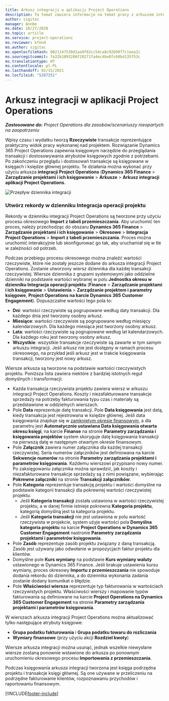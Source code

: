```yaml
---
title: Arkusz integracji w aplikacji Project Operations
description: Ta temat zawiera informacje na temat pracy z arkuszem integracji w Project Operations.
author: sigitac
manager: Annbe
ms.date: 10/27/2020
ms.topic: article
ms.service: project-operations
ms.reviewer: kfend
ms.author: sigitac
ms.openlocfilehash: 0021147530d1aa9f82cc54ca8c92b9977c1eea2c
ms.sourcegitcommit: fa32b1893286f20271fa4ec4be8fc68bd135f53c
ms.translationtype: HT
ms.contentlocale: pl-PL
ms.lasthandoff: 02/15/2021
ms.locfileid: "5287251"
---
```

# <a name="integration-journal-in-project-operations"></a>Arkusz integracji w aplikacji Project Operations

_**Zastosowane do:** Project Operations dla zasobów/scenariuszy nieopartych na zaopatrzeniu_

Wpisy czasu i wydatku tworzą **Rzeczywiste** transakcje reprezentujące praktyczny widok pracy wykonanej nad projektem. Rozwiązanie Dynamics 365 Project Operations zapewnia księgowym narzędzie do przeglądania transakcji i dostosowywania atrybutów księgowych zgodnie z potrzebami. Po zakończeniu przeglądu i dostosowań transakcje są księgowane w księgach i księdze głównej projektu. Te działania można wykonać przy użyciu arkusza **integracji Project Operations** (**Dynamics 365 Finance** > **Zarządzanie projektami i ich księgowanie** > **Arkusze** > **Arkusz integracji aplikacji Project Operations**.

![Przepływ dziennika integracji](./media/IntegrationJournal.png)

### <a name="create-records-in-the-project-operations-integration-journal"></a>Utwórz rekordy w dzienniku Integracja operacji projektu

Rekordy w dzienniku integracji Project Operations są tworzone przy użyciu procesu okresowego **Import z tabeli przemieszczania**. Aby uruchomić ten proces, należy przechodząc do obszaru **Dynamics 365 Finance** > **Zarządzanie projektami i ich księgowanie** > **Okresowe** > **Integracja Project Operations** > **Import z tabeli przemieszczania**. Proces można uruchomić interakcyjnie lub skonfigurować go tak, aby uruchamiał się w tle w zależności od potrzeb.

Podczas przebiegu procesu okresowego można znaleźć wartości rzeczywiste, które nie zostały jeszcze dodane do arkusza integracji Project Operations. Zostanie utworzony wiersz dziennika dla każdej transakcji rzeczywistej.
Wiersze dziennika z grupami systemowymi jako oddzielne dzienniki na podstawie wartości wybranej w polu **Jednostka okresu w dzienniku Integracja operacji projektu** (**Finance** > **Zarządzanie projektami i ich księgowanie** > **Ustawienia** > **Zarządzanie projektem i parametry księgowe**, **Project Operations na karcie Dynamics 365 Customer Engagement**). Dopuszczalne wartości tego pola to:

  - **Dni**: wartości rzeczywiste są pogrupowane według daty transakcji. Dla każdego dnia jest tworzony osobny arkusz.
  - **Miesiące**: wartości rzeczywiste są pogrupowane według miesięcy kalendarzowych. Dla każdego miesiąca jest tworzony osobny arkusz.
  - **Lata**: wartości rzeczywiste są pogrupowane według lat kalendarzowych. Dla każdego roku jest tworzony osobny arkusz.
  - **Wszystkie**: wszystkie transakcje rzeczywiste są zawarte w tym samym arkuszu integracji. Jeśli arkusz nie jest dostępny w ramach procesu okresowego, na przykład jeśli arkusz jest w trakcie księgowania transakcji, tworzony jest nowy arkusz.

Wiersze arkusza są tworzone na podstawie wartości rzeczywistych projektu. Poniższa lista zawiera niektóre z bardziej istotnych reguł domyślnych i transformacji:

  - Każda transakcja rzeczywista projektu zawiera wiersz w arkuszu integracji Project Operations. Koszty i niezafakturowane transakcje sprzedaży na potrzeby fakturowania typu czas i materiały są przedstawione w oddzielnych wierszach.
  - Pole **Data** reprezentuje datę transakcji. Pole **Data księgowania** jest datą, kiedy transakcja jest rejestrowana w księdze głównej. Jeśli data księgowania znajduje się w [zamkniętym okresie finansowym](https://docs.microsoft.com/dynamics365/finance/general-ledger/close-general-ledger-at-period-end), a dla parametru jest **Automatycznie ustawiana Data księgowania otwarta okresu księgi**, na karcie **Finanse** na stronie **Parametry zarządzania i księgowania projektów** system skoryguje datę księgowania transakcji na pierwszą datę w następnym otwartym okresie finansowym.
  - Pole **Załącznik** zawiera numer załącznika dla każdej transakcji rzeczywistej. Seria numerów załączników jest definiowana na karcie **Sekwencje numerów** na stronie **Parametry zarządzania projektami i parametrów księgowania**. Każdemu wierszowi przypisano nowy numer. Po zaksięgowaniu załącznika można sprawdzić, jak koszty i niezafakturowane transakcje sprzedaży są z nimi powiązane, wybierając **Pokrewne załączniki** na stronie **Transakcji załączników**.
  - Pole **Kategoria** reprezentuje transakcję projektu i wartości domyślne na podstawie kategorii transakcji dla pokrewnej wartości rzeczywistej projektu.
    - Jeśli **Kategoria transakcji** została ustawiona w wartości rzeczywistej projektu, a w danej firmie istnieje pokrewna **Kategoria projektu**, kategorią domyślną jest ta kategoria projektu.
    - Jeśli **Kategoria transakcji** nie jest ustawiona w polu wartość rzeczywista w projekcie, system użyje wartości pola **Domyślna kategoria projektu** na karcie **Project Operations w Dynamics 365 Customer Engagement** nastronie **Parametry zarządzania projektami i parametrów księgowania**.
  - Pole **Zasób** reprezentuje zasób projektu związany z daną transakcją. Zasób jest używany jako odwołanie w propozycjach faktur projektu dla klientów.
  - Domyślne pole **Kurs wymiany** na podstawie **Kurs wymiany waluty** ustawionego w Dynamics 365 Finance. Jeśli brakuje ustawienia kursu wymiany, proces okresowy **Importu z przemieszczania** nie spowoduje dodania rekordu do dziennika, a do dziennika wykonania zadania zostanie dodany komunikat o błędzie.
  - Pole **Właściwości wiersza** reprezentuje typ fakturowania w wartościach rzeczywistych projektu. Właściwości wierszy i mapowanie typów fakturowania są definiowane na karcie **Project Operations na Dynamics 365 Customer Engagement** na stronie **Parametry zarządzania projektami i parametrów księgowania**.

W wierszach arkusza integracji Project Operations można aktualizować tylko następujące atrybuty księgowe:

- **Grupa podatku fakturowania** i **Grupa podatku towaru do rozliczania**
- **Wymiary finansowe** (przy użyciu akcji **Rozdziel kwoty**)

Wiersze arkusza integracji można usunąć, jednak wszelkie niewysłane wiersze zostaną ponownie wstawione do arkusza po ponownym uruchomieniu okresowego procesu **Importowania z przemieszczania**.

Podczas księgowania arkusza integracji tworzona jest księga podrzędna projektu i transakcje księgi głównej. Są one używane w przeliczeniu na podrzędne fakturowanie klientów, rozpoznawaniu przychodów i raportowaniu finansowym.


[!INCLUDE[footer-include](../includes/footer-banner.md)]